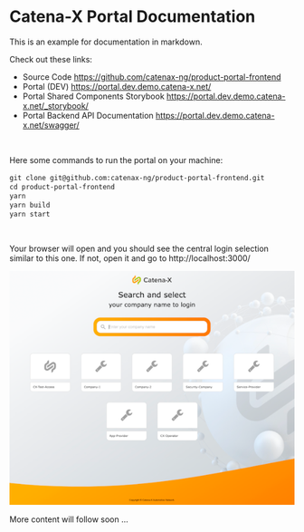 # Catena-X Portal Documentation

This is an example for documentation in markdown.

Check out these links:

* Source Code https://github.com/catenax-ng/product-portal-frontend
* Portal (DEV) https://portal.dev.demo.catena-x.net/
* Portal Shared Components Storybook https://portal.dev.demo.catena-x.net/_storybook/
* Portal Backend API Documentation https://portal.dev.demo.catena-x.net/swagger/

&nbsp;

Here some commands to run the portal on your machine:

    git clone git@github.com:catenax-ng/product-portal-frontend.git
    cd product-portal-frontend
    yarn
    yarn build
    yarn start

&nbsp;

Your browser will open and you should see the central login selection similar to this one.
If not, open it and go to http://localhost:3000/

![Portal Central Login Selection](images/portal-login.png "Portal Central Login Selection")

More content will follow soon ...
